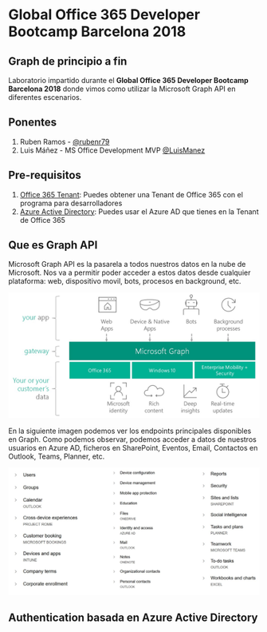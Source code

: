 # Global Office 365 Developer Bootcamp Barcelona 2018

## Graph de principio a fin

Laboratorio impartido durante el __Global Office 365 Developer Bootcamp Barcelona 2018__ donde vimos como utilizar la Microsoft Graph API en diferentes escenarios.

## Ponentes
1. Ruben Ramos - [@rubenr79](https://twitter.com/rubenr79)
2. Luis Máñez - MS Office Development MVP [@LuisManez](https://twitter.com/luismanez)

## Pre-requisitos

1. [Office 365 Tenant](https://docs.microsoft.com/en-us/office/developer-program/office-365-developer-program): Puedes obtener una Tenant de Office 365 con el programa para desarrolladores
2. [Azure Active Directory](https://docs.microsoft.com/en-us/office365/securitycompliance/use-your-free-azure-ad-subscription-in-office-365): Puedes usar el Azure AD que tienes en la Tenant de Office 365

## Que es Graph API

Microsoft Graph API es la pasarela a todos nuestros datos en la nube de Microsoft. Nos va a permitir poder acceder a estos datos desde cualquier plataforma: web, dispositivo movil, bots, procesos en background, etc.

![graph-intro](./assets/graph_intro.jpg)

En la siguiente imagen podemos ver los endpoints principales disponibles en Graph. Como podemos observar, podemos acceder a datos de nuestros usuarios en Azure AD, ficheros en SharePoint, Eventos, Email, Contactos en Outlook, Teams, Planner, etc.

![graph-endpoints](./assets/graph-endpoints.jpg)

## Authentication basada en Azure Active Directory


